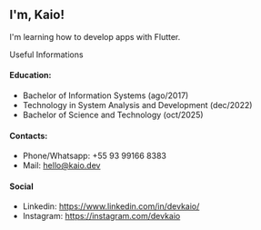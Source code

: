
## I'm, Kaio!

I'm learning how to develop apps with Flutter.

Useful Informations

#### Education:
- Bachelor of Information Systems (ago/2017)
- Technology in System Analysis and Development (dec/2022)
- Bachelor of Science and Technology (oct/2025)

#### Contacts:
- Phone/Whatsapp: +55 93 99166 8383
- Mail: hello@kaio.dev

#### Social
- Linkedin: https://www.linkedin.com/in/devkaio/
- Instagram: https://instagram.com/devkaio
